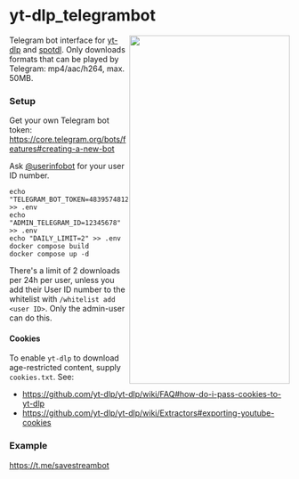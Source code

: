 # yt-dlp_telegrambot
<img align="right" width="288" height="626" src="https://i.imgur.com/iRa51WQ.jpeg">

Telegram bot interface for [yt-dlp](https://github.com/yt-dlp/yt-dlp) and [spotdl](https://github.com/spotDL/spotify-downloader). Only downloads formats that can be played by Telegram: mp4/aac/h264, max. 50MB.

### Setup
Get your own Telegram bot token: https://core.telegram.org/bots/features#creating-a-new-bot

Ask [@userinfobot](https://t.me/userinfobot) for your user ID number.

```
echo "TELEGRAM_BOT_TOKEN=4839574812:AAFD39kkdpWt3ywyRZergyOLMaJhac60qc" >> .env
echo "ADMIN_TELEGRAM_ID=12345678" >> .env
echo "DAILY_LIMIT=2" >> .env
docker compose build
docker compose up -d
```

There's a limit of 2 downloads per 24h per user, unless you add their User ID number to the whitelist with `/whitelist add <user ID>`. Only the admin-user can do this.

#### Cookies

To enable `yt-dlp` to download age-restricted content, supply `cookies.txt`. See:
- https://github.com/yt-dlp/yt-dlp/wiki/FAQ#how-do-i-pass-cookies-to-yt-dlp
- https://github.com/yt-dlp/yt-dlp/wiki/Extractors#exporting-youtube-cookies

### Example
https://t.me/savestreambot
